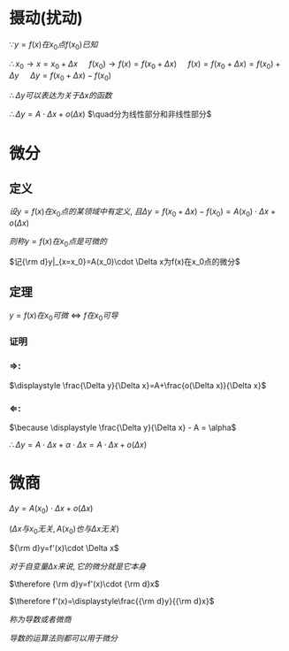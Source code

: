 
# 摄动(扰动)

$\because y=f(x)在x_0点f(x_0)已知$

$\therefore x_0\to x=x_0+\Delta x$
$\quad f(x_0)\to f(x)=f(x_0+\Delta x)$
$\quad f(x)=f(x_0+\Delta x)=f(x_0)+\Delta y$
$\quad \Delta y = f(x_0+\Delta x)-f(x_0)$

$\therefore \Delta y可以表达为关于\Delta x的函数$

$\therefore \Delta y = A\cdot \Delta x + o(\Delta x)$
$\quad分为线性部分和非线性部分$


# 微分

## 定义

$设y=f(x)在x_0点的某领域中有定义,$
$且\Delta y=f(x_0+\Delta x)-f(x_0)=A(x_0)\cdot \Delta x+o(\Delta x)$

$则称y=f(x)在x_0点是可微的$

$记{\rm d}y|_{x=x_0}=A(x_0)\cdot \Delta x为f(x)在x_0点的微分$

## 定理

$y=f(x)在x_0可微\Leftrightarrow f在x_0可导$

### 证明

### $\Rightarrow$:

$\displaystyle \frac{\Delta y}{\Delta x}=A+\frac{o(\Delta x)}{\Delta x}$

### $\Leftarrow$:

$\because \displaystyle \frac{\Delta y}{\Delta x} - A = \alpha$

$\therefore \Delta y = A\cdot\Delta x + \alpha \cdot \Delta x=A\cdot\Delta x + o(\Delta x)$

# 微商

$\Delta y=A(x_0)\cdot \Delta x+o(\Delta x)$

$(\Delta x与x_0无关, A(x_0)也与\Delta x
无关)$

${\rm d}y=f'(x)\cdot \Delta x$

$对于自变量\Delta x来说, 它的微分就是它本身$

$\therefore {\rm d}y=f'(x)\cdot {\rm d}x$

$\therefore f'(x)=\displaystyle\frac{{\rm d}y}{{\rm d}x}$

$称为导数或者微商$

$导数的运算法则都可以用于微分$

